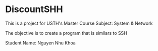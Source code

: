 # DiscountSHH

This is a project for USTH's Master Course Subject: System & Network

The objective is to create a program that is similars to SSH

Student Name: Nguyen Nhu Khoa